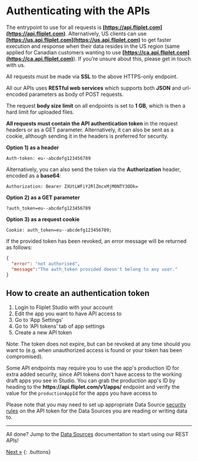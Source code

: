 # Authenticating with the APIs

The entrypoint to use for all requests is ​**[https://api.fliplet.com​](https://api.fliplet.com​)**. Alternatively, US clients can use ​**[https://us.api.fliplet.com​](https://us.api.fliplet.com​)** to get faster execution and response when their data resides in the US region (same applied for Canadian customers wanting to use ​**[https://ca.api.fliplet.com​](https://ca.api.fliplet.com​)**). If you’re unsure about this, please get in touch with us.

All requests must be made via ​**SSL​** to the above HTTPS-only endpoint.

All our APIs uses **​RESTful​ web services** which supports both **JSON** and url-encoded parameters as body of POST requests.

The request **body size ​limit​** on all endpoints is set to **1​ GB​**, which is then a hard limit for uploaded files.

**All requests must contain the API authentication token** in the request headers ​or​ as a GET parameter. Alternatively, it can also be sent as a cookie, although sending it in the headers is preferred for security.

**Option 1) as a header**

```
Auth-token: eu--abcdefg123456789
```

Alternatively, you can also send the token via the **Authorization** header, encoded as a **base64**:

```
Authorization: Bearer ZXUtLWFiY2RlZmcxMjM0NTY3ODk=
```

**Option 2) as a GET parameter**
```
?auth_token=eu--abcdefg123456789
```

**Option 3) as a request cookie**
```
Cookie: auth_token=eu--abcdefg123456789;
```

If the provided token has been revoked, an error message will be returned as follows:

```json
{
  "error": "not authorised",
  "message":"The auth_token provided doesn't belong to any user."
}
```

## How to create an authentication token

1. Login to Fliplet Studio with your account
2. Edit the app you want to have API access to
3. Go to ‘App Settings’
4. Go to ‘API tokens’ tab of app settings
5. Create a new API token

Note: The token does not expire, but can be revoked at any time should you want to (e.g. when unauthorized access is found or your token has been compromised).

<p class="quote">Some API endpoints may require you to use the app's production ID for extra added security, since API tokens don't have access to the working draft apps you see in Studio. You can grab the production app's ID by heading to the <strong>https://api.fliplet.com/v1/apps/</strong> endpoint and verify the value for the <code>productionAppId</code> for the apps you have access to</p>

Please note that you may need to set up appropriate Data Source [security rules](/Data-source-security.html) on the API token for the Data Sources you are reading or writing data to.

---

All done? Jump to the [Data Sources](fliplet-datasources.md) documentation to start using our REST APIs!

[Next »](fliplet-datasources.md)
{: .buttons}

